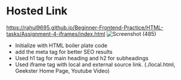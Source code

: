 # Hosted Link
https://rahul9695.github.io/Beginner-Frontend-Practice/HTML-tasks/Assignment-4-iframes/index.html
![Screenshot (485)](https://github.com/rahul9695/Geekster-tasks/assets/120627949/85e9e574-41f2-47cc-9cd1-e50a331e0439)

* Initialize with HTML boiler plate code
* add the meta tag for better SEO results
* Used h1 tag for main heading and h2 for subheadings
* Used iframe tag with local and external source link. (./local.html, Geekster Home Page, Youtube Video)
